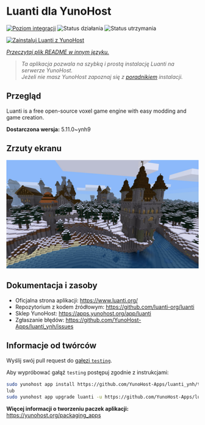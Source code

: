 <!--
To README zostało automatycznie wygenerowane przez <https://github.com/YunoHost/apps/tree/master/tools/readme_generator>
Nie powinno być ono edytowane ręcznie.
-->

# Luanti dla YunoHost

[![Poziom integracji](https://apps.yunohost.org/badge/integration/luanti)](https://ci-apps.yunohost.org/ci/apps/luanti/)
![Status działania](https://apps.yunohost.org/badge/state/luanti)
![Status utrzymania](https://apps.yunohost.org/badge/maintained/luanti)

[![Zainstaluj Luanti z YunoHost](https://install-app.yunohost.org/install-with-yunohost.svg)](https://install-app.yunohost.org/?app=luanti)

*[Przeczytaj plik README w innym języku.](./ALL_README.md)*

> *Ta aplikacja pozwala na szybką i prostą instalację Luanti na serwerze YunoHost.*  
> *Jeżeli nie masz YunoHost zapoznaj się z [poradnikiem](https://yunohost.org/install) instalacji.*

## Przegląd

Luanti is a free open-source voxel game engine with easy modding and game creation.


**Dostarczona wersja:** 5.11.0~ynh9

## Zrzuty ekranu

![Zrzut ekranu z Luanti](./doc/screenshots/screenshot.jpg)

## Dokumentacja i zasoby

- Oficjalna strona aplikacji: <https://www.luanti.org/>
- Repozytorium z kodem źródłowym: <https://github.com/luanti-org/luanti>
- Sklep YunoHost: <https://apps.yunohost.org/app/luanti>
- Zgłaszanie błędów: <https://github.com/YunoHost-Apps/luanti_ynh/issues>

## Informacje od twórców

Wyślij swój pull request do [gałęzi `testing`](https://github.com/YunoHost-Apps/luanti_ynh/tree/testing).

Aby wypróbować gałąź `testing` postępuj zgodnie z instrukcjami:

```bash
sudo yunohost app install https://github.com/YunoHost-Apps/luanti_ynh/tree/testing --debug
lub
sudo yunohost app upgrade luanti -u https://github.com/YunoHost-Apps/luanti_ynh/tree/testing --debug
```

**Więcej informacji o tworzeniu paczek aplikacji:** <https://yunohost.org/packaging_apps>
